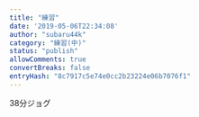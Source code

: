 ```yaml
---
title: "練習"
date: '2019-05-06T22:34:08'
author: "subaru44k"
category: "練習(中)"
status: "publish"
allowComments: true
convertBreaks: false
entryHash: "8c7917c5e74e0cc2b23224e06b7076f1"
---
```

38分ジョグ
